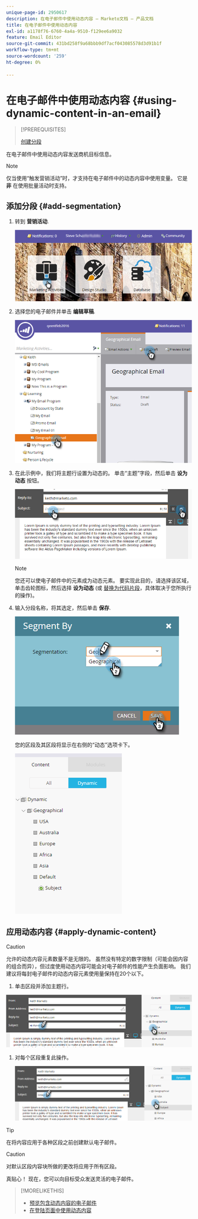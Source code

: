```yaml
---
unique-page-id: 2950617
description: 在电子邮件中使用动态内容 — Marketo文档 — 产品文档
title: 在电子邮件中使用动态内容
exl-id: a1178f76-6760-4a4a-9510-f129ee6a9032
feature: Email Editor
source-git-commit: 431bd258f9a68bbb9df7acf043085578d3d91b1f
workflow-type: tm+mt
source-wordcount: '259'
ht-degree: 0%

---
```


# 在电子邮件中使用动态内容 {#using-dynamic-content-in-an-email}

>[!PREREQUISITES]
>
>[创建分段](/help/marketo/product-docs/personalization/segmentation-and-snippets/segmentation/create-a-segmentation.md)

在电子邮件中使用动态内容发送商机目标信息。

>[!NOTE]
>
>仅当使用“触发营销活动”时，才支持在电子邮件中的动态内容中使用变量。 它是 **非** 在使用批量活动时支持。

## 添加分段 {#add-segmentation}

1. 转到 **营销活动**.

   ![](assets/login-marketing-activities.png)

1. 选择您的电子邮件并单击 **编辑草稿**.

   ![](assets/1.2.png)

1. 在此示例中，我们将主题行设置为动态的。 单击“主题”字段，然后单击 **设为动态** 按钮。

   ![](assets/1.3.png)

   >[!NOTE]
   >
   >您还可以使电子邮件中的元素成为动态元素。 要实现此目的，请选择该区域，单击齿轮图标，然后选择 **设为动态** (或 [替换为代码片段](/help/marketo/product-docs/personalization/segmentation-and-snippets/snippets/create-a-snippet.md)，具体取决于您所执行的操作)。

1. 输入分段名称，将其选定，然后单击 **保存**.

   ![](assets/1.4.png)

   您的区段及其区段将显示在右侧的“动态”选项卡下。

   ![](assets/1.5.png)

## 应用动态内容 {#apply-dynamic-content}

>[!CAUTION]
>
>允许的动态内容元素数量不是无限的。 虽然没有特定的数字限制（可能会因内容的组合而异），但过度使用动态内容可能会对电子邮件的性能产生负面影响。 我们建议将每封电子邮件的动态内容元素使用量保持在20个以下。

1. 单击区段并添加主题行。

![](assets/2.1.png)

1. 对每个区段重复此操作。

   ![](assets/2.2.png)

>[!TIP]
>
>在将内容应用于各种区段之前创建默认电子邮件。

>[!CAUTION]
>
>对默认区段内容块所做的更改将应用于所有区段。

真贴心！ 现在，您可以向目标受众发送灵活的电子邮件。

>[!MORELIKETHIS]
>
>* [预览包含动态内容的电子邮件](/help/marketo/product-docs/email-marketing/general/functions-in-the-editor/preview-an-email-with-dynamic-content.md)
>* [在登陆页面中使用动态内容](/help/marketo/product-docs/demand-generation/landing-pages/free-form-landing-pages/use-dynamic-content-in-a-free-form-landing-page.md)
